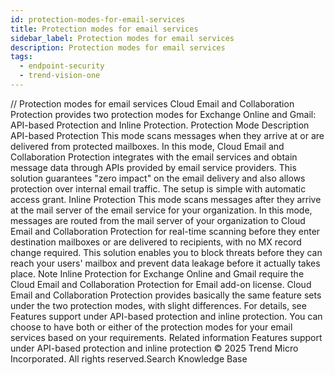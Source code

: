 ```yaml
---
id: protection-modes-for-email-services
title: Protection modes for email services
sidebar_label: Protection modes for email services
description: Protection modes for email services
tags:
  - endpoint-security
  - trend-vision-one
---
```


/*<![CDATA[*/ $('#title').html($('meta[name=map-description]').attr('content')); /*]]>*/ Protection modes for email services Cloud Email and Collaboration Protection provides two protection modes for Exchange Online and Gmail: API-based Protection and Inline Protection. Protection Mode Description API-based Protection This mode scans messages when they arrive at or are delivered from protected mailboxes. In this mode, Cloud Email and Collaboration Protection integrates with the email services and obtain message data through APIs provided by email service providers. This solution guarantees "zero impact" on the email delivery and also allows protection over internal email traffic. The setup is simple with automatic access grant. Inline Protection This mode scans messages after they arrive at the mail server of the email service for your organization. In this mode, messages are routed from the mail server of your organization to Cloud Email and Collaboration Protection for real-time scanning before they enter destination mailboxes or are delivered to recipients, with no MX record change required. This solution enables you to block threats before they can reach your users' mailbox and prevent data leakage before it actually takes place. Note Inline Protection for Exchange Online and Gmail require the Cloud Email and Collaboration Protection for Email add-on license. Cloud Email and Collaboration Protection provides basically the same feature sets under the two protection modes, with slight differences. For details, see Features support under API-based protection and inline protection. You can choose to have both or either of the protection modes for your email services based on your requirements. Related information Features support under API-based protection and inline protection © 2025 Trend Micro Incorporated. All rights reserved.Search Knowledge Base